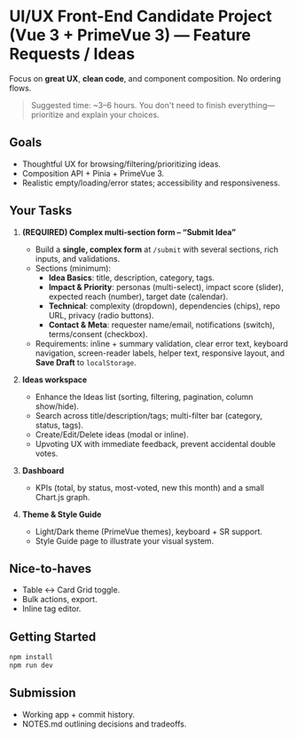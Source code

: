 # UI/UX Front-End Candidate Project (Vue 3 + PrimeVue 3) — Feature Requests / Ideas

Focus on **great UX**, **clean code**, and component composition. No ordering flows.

> Suggested time: ~3–6 hours. You don't need to finish everything—prioritize and explain your choices.

## Goals

- Thoughtful UX for browsing/filtering/prioritizing ideas.
- Composition API + Pinia + PrimeVue 3.
- Realistic empty/loading/error states; accessibility and responsiveness.

## Your Tasks

1. **(REQUIRED) Complex multi‑section form – “Submit Idea”**
    - Build a **single, complex form** at `/submit` with several sections, rich inputs, and validations.
    - Sections (minimum):
        - **Idea Basics**: title, description, category, tags.
        - **Impact & Priority**: personas (multi-select), impact score (slider), expected reach (number), target date (calendar).
        - **Technical**: complexity (dropdown), dependencies (chips), repo URL, privacy (radio buttons).
        - **Contact & Meta**: requester name/email, notifications (switch), terms/consent (checkbox).
    - Requirements: inline + summary validation, clear error text, keyboard navigation, screen-reader labels, helper text, responsive layout, and **Save Draft** to `localStorage`.

2. **Ideas workspace**
    - Enhance the Ideas list (sorting, filtering, pagination, column show/hide).
    - Search across title/description/tags; multi-filter bar (category, status, tags).
    - Create/Edit/Delete ideas (modal or inline).
    - Upvoting UX with immediate feedback, prevent accidental double votes.

3. **Dashboard**
    - KPIs (total, by status, most-voted, new this month) and a small Chart.js graph.

4. **Theme & Style Guide**
    - Light/Dark theme (PrimeVue themes), keyboard + SR support.
    - Style Guide page to illustrate your visual system.

## Nice-to-haves

- Table ↔ Card Grid toggle.
- Bulk actions, export.
- Inline tag editor.

## Getting Started

```bash
npm install
npm run dev
```

## Submission

- Working app + commit history.
- NOTES.md outlining decisions and tradeoffs.
